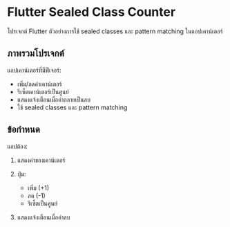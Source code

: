 # Flutter Sealed Class Counter

โปรเจกต์ Flutter ตัวอย่างการใช้ sealed classes และ pattern matching ในแอปเคาน์เตอร์

## ภาพรวมโปรเจกต์

แอปเคาน์เตอร์ที่มีฟีเจอร์:

* เพิ่ม/ลดค่าเคาน์เตอร์
* รีเซ็ตเคาน์เตอร์เป็นศูนย์
* แสดงแจ้งเตือนเมื่อค่ากลายเป็นลบ
* ใช้ sealed classes และ pattern matching

## ข้อกำหนด

แอปต้อง:

1. แสดงค่าของเคาน์เตอร์
2. ปุ่ม:

   * เพิ่ม (+1)
   * ลด (-1)
   * รีเซ็ตเป็นศูนย์
3. แสดงแจ้งเตือนเมื่อค่าลบ
